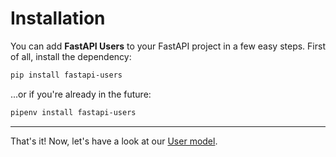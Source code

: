 # Installation

You can add **FastAPI Users** to your FastAPI project in a few easy steps. First of all, install the dependency:

```sh
pip install fastapi-users
```

...or if you're already in the future:

```sh
pipenv install fastapi-users
```

---

That's it! Now, let's have a look at our [User model](model.md).
